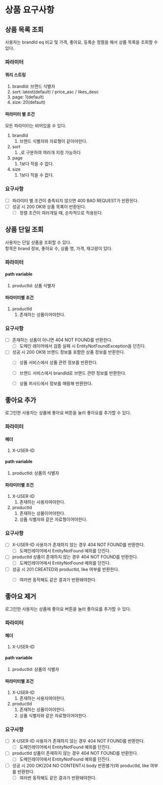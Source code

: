 # 상품 요구사항

## 상품 목록 조회
사용자는 brandId eq 비교 및 가격, 좋아요, 등록순 정렬을 해서 상품 목록을 조회할 수 있다.

### 파라미터

#### 쿼리 스트링
1. brandId: 브랜드 식별자
2. sort: latest(default) / price_asc / likes_desc  
3. page: 1(default)
4. size: 20(default)



#### 파라미터 별 조건
모든 파라미터는 비어있을 수 있다.
1. brandId 
    1. 브랜드 식별자와 자료형이 같아야한다.
2. sort 
    1. ,로 구분하여 여러개 지정 가능하다
3. page
    1. 1보다 작을 수 없다.
4. size
    1. 1보다 작을 수 없다.

### 요구사항
- [ ] 파라미터 별 조건이 충족되지 않으면 400 BAD REQUEST가 반환된다.
- [ ] 성공 시 200 OK와 상품 목록이 반환된다.
    - [ ] 정렬 조건이 여러개일 때, 순차적으로 적용된다.

## 상품 단일 조회
사용자는 단일 상품을 조회할 수 있다.  
항목은 brand 정보, 좋아요 수, 상품 명, 가격, 재고량이 있다.  

### 파라미터
#### path variable
1. productId: 상품 식별자


#### 파라미터별 조건
1. productId
    1. 존재하는 상품이어야한다.


### 요구사항
- [ ] 존재하는 상품이 아니면 404 NOT FOUND를 반환한다.
    - [ ] 도메인 레이어에서 검증 실패 시 EntityNotFoundException을 던진다.
- [ ] 성공 시 200 OK와 브랜드 정보를 포함한 상품 정보를 반환한다.
    - [ ] 상품 서비스에서 상품 관련 정보를 반환한다.
    - [ ] 브랜드 서비스에서 brandId로 브랜드 관련 정보를 반환한다.
    - [ ] 상품 퍼사드에서 정보를 매핑해 반환한다.


## 좋아요 추가
로그인한 사용자는 상품에 좋아요 버튼을 눌러 좋아요를 추가할 수 있다.

### 파라미터
#### 헤더
1. X-USER-ID
#### path variable
1. productId: 상품의 식별자

#### 파라미터별 조건
1. X-USER-ID
    1. 존재하는 사용자여야한다.
2. productId
    1. 존재하는 상품이어야한다.
    2. 상품 식별자와 같은 자료형이어야한다.


### 요구사항
- [ ] X-USER-ID 사용자가 존재하지 않는 경우 404 NOT FOUND를 반환한다.
    - [ ] 도메인레이어에서 EntityNotFound 예외를 던진다.
- [ ] productId 상품이 존재하지 않는 경우 404 NOT FOUND를 반환한다.
    - [ ] 도메인레이어에서 EntityNotFound 예외를 던진다.
- [ ] 성공 시 201 CREATED와 productId, like 여부를 반환한다.
    - [ ] 여러번 동작해도 같은 결과가 반환돼야한다.


## 좋아요 제거
로그인한 사용자는 상품에 좋아요 버튼을 눌러 좋아요를 추가할 수 있다.

### 파라미터
#### 헤더
1. X-USER-ID
#### path variable
1. productId: 상품의 식별자

#### 파라미터별 조건
1. X-USER-ID
    1. 존재하는 사용자여야한다.
2. productId
    1. 존재하는 상품이어야한다.
    2. 상품 식별자와 같은 자료형이어야한다.


### 요구사항
- [ ] X-USER-ID 사용자가 존재하지 않는 경우 404 NOT FOUND를 반환한다.
    - [ ] 도메인레이어에서 EntityNotFound 예외를 던진다.
- [ ] productId 상품이 존재하지 않는 경우 404 NOT FOUND를 반환한다.
    - [ ] 도메인레이어에서 EntityNotFound 예외를 던진다.
- [ ] 성공 시 200 OK(204 NO CONTENT시 body 반환불가)와 productId, like 여부를 반환한다.
    - [ ] 여러번 동작해도 같은 결과가 반환돼야한다.